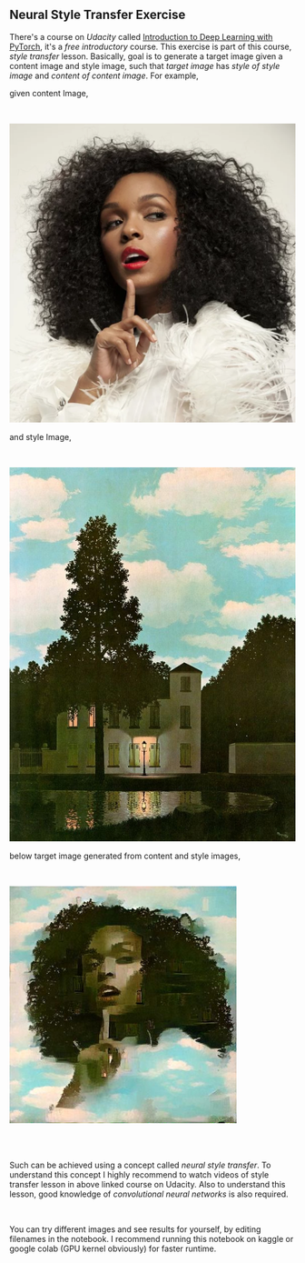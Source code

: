 ## Neural Style Transfer Exercise

There's a course on *Udacity* called [Introduction to Deep Learning with PyTorch](https://www.udacity.com/course/deep-learning-pytorch--ud188), it's a *free introductory* course. This exercise is part of this course, *style transfer* lesson. Basically, goal is to generate a target image given a content image and style image, such that *target image* has *style of style image* and *content of content image*. For example,

given content Image, 

<br/>

![Content Image](images/janelle.png)

and style Image,

<br/>

![Content Image](images/magritte.jpg)

below target image generated from content and style images,

<br/>

![Content Image](result.jpg)

<br/>
<br/>

Such can be achieved using a concept called *neural style transfer*. To understand this concept I highly recommend to watch videos of style transfer lesson in above linked course on Udacity. Also to understand this lesson, good knowledge of *convolutional neural networks* is also required.

<br/>

You can try different images and see results for yourself, by editing filenames in the notebook. I recommend running this notebook on kaggle or google colab (GPU kernel obviously) for faster runtime. 